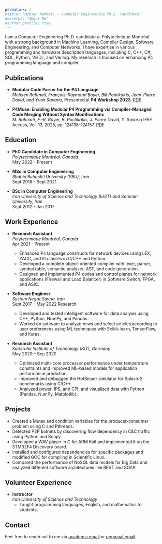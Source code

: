 ```yaml
---
permalink: /
#title: "Mohsen Rahmati - Computer Engineering Ph.D. Candidate"
#excerpt: "About Me"
#author_profile: true
---
```

<!-- # About Me -->
<!-- <div style="text-align: justify;"> -->
I am a Computer Engineering Ph.D. candidate at Polytechnique Montréal with a strong background in Machine Learning, Compiler Design, Software Engineering, and Computer Networks. I have expertise in various programming and hardware description languages, including C, C++, C#, SQL, Python, VHDL, and Verilog. My research is focused on enhancing P4 programming language and compiler.
<!-- </div> -->

## Publications

- **Modular Code Parser for the P4 Language**  
  *Mohsen Rahmati, François-Raymond Boyer, Bill Pontikakis, Jean-Pierre David, and Yvon Savaria*, Presented at **P4 Workshop 2023**. [PDF](assets/papers/p4workshop2023-paper30_Mohsen.pdf)

- **P4Muse: Enabling Modular P4 Programming via Compiler-Managed Code Merging Without Syntax Modifications**  
  *M. Rahmati, F.-R. Boyer, B. Pontikakis, J. Pierre David, Y. Savaria* IEEE Access, Vol. 13, 2025, pp. 124138-124157. [PDF](https://ieeexplore.ieee.org/document/11080440)

## Education
- **PhD Candidate in Computer Engineering**  
  *Polytechnique Montréal, Canada*  
  May 2022 - Present

- **MSc in Computer Engineering**  
  *Shahid Beheshti University (SBU), Iran*  
  Sept 2018 - Sept 2021

- **BSc in Computer Engineering**  
  *Iran University of Science and Technology (IUST) and Semnan University, Iran*  
  Sept 2012 - Jan 2017

## Work Experience
- **Research Assistant**  
  *Polytechnique Montréal, Canada*  
  Apr 2021 - Present  
  - Enhanced P4 language constructs for network devices using LEX, YACC, and IR classes in C/C++ and Python.
  - Developed a complete object-oriented compiler with lexer, parser, symbol table, semantic analyzer, AST, and code generation.
  - Designed and implemented P4 codes and control planes for network applications (Firewall and Load Balancer) in Software Switch, FPGA, and ASIC.

- **Software Engineer**  
  *System Negar Sayna, Iran*  
  Sept 2017 – May 2022  Research
  - Developed and tested intelligent software for data analysis using C++, Python, NumPy, and Pandas.
  - Worked on software to analyze news and select articles according to user preferences using ML techniques with Scikit-learn, TensorFlow, and Keras.

- **Research Assistant**  
  *Karlsruhe Institute of Technology (KIT), Germany*  
  May 2020 – Sep 2020  
  - Optimized multi-core processor performance under temperature constraints and improved ML-based models for application performance prediction.
  - Improved and debugged the HotSniper simulator for Splash-2 benchmarks using C/C++.
  - Analyzed power, IPS, and CPI, and visualized data with Python (Pandas, NumPy, Matplotlib).

## Projects
- Created a Mutex and condition variables for the producer-consumer problem using C and Pthreads.
- Detected P2P botnets by discovering flow dependency in C&C traffic using Python and Scapy.
- Developed a WAV player in C for ARM Keil and implemented it on the STM32F4 Discovery board.
- Installed and configured dependencies for specific packages and modified GCC for compiling in Scientific Linux.
- Compared the performance of NoSQL data models for Big Data and analyzed different software architectures like REST and SOAP.

## Volunteer Experience
- **Instructor**  
  *Iran University of Science and Technology*  
  - Taught programming languages, English, and mathematics to students.

## Contact
Feel free to reach out to me via [academic email](mailto:mohsen.rahmati@polymtl.ca) or [personal email](mailto:mahxen@gmail.com).
